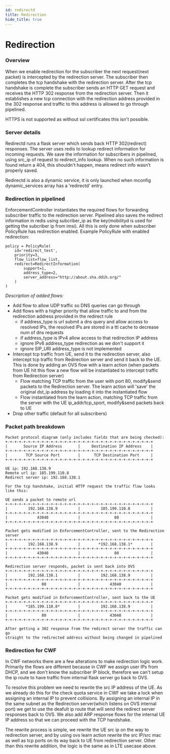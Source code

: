```yaml
---
id: redirectd
title: Redirection
hide_title: true
---
```

# Redirection
### Overview
When we enable redirection for the subscriber the next request(next packet) is
intercepted by the redirection server. The subscriber then completes the tcp
handshake with the redirection server. After the tcp handshake is complete the
subscriber sends an HTTP GET request and receives the HTTP 302 response from
the redirection server. Then it establishes a new tcp connection with the
redirection address provided in the 302 response and traffic to this address
is allowed to go through pipelined.

HTTPS is not supported as without ssl certificates this isn't possible.

### Server details
Redirectd runs a flask server which sends back HTTP 302(redirect) responses.
The server uses redis to lookup redirect information for incoming requests.
We save the information for subscribers in pipelined, using src_ip of request
to redirect_info lookup. When no such information is found return a 404,
this shouldn't happen, means redirect info wasn’t properly saved.

Redirectd is also a dynamic service, it is only launched when mconfig
dynamic_services array has a 'redirectd' entry.


### Redirection in pipelined
EnforcementController instantiates the required flows for forwarding subscriber
traffic to the redirection server. Pipelined also saves the redirect
information in redis using subcriber_ip as the key(mobilityd is used for
getting the subcriber ip from imsi).
All this is only done when subscriber PolicyRule has redirection enabled.
Example PolicyRule with enabled redirection:
```
policy = PolicyRule(
    id='redirect_test',
    priority=3,
    flow_list=flow_list,
    redirect=RedirectInformation(
        support=1,
        address_type=2,
        server_address="http://about.sha.ddih.org/"
    )
)
```

*Description of added flows:*
* Add flow to allow UDP traffic so DNS queries can go through
* Add flows with a higher priority that allow traffic to and from the
  redirection address provided in the redirect rule
  - if address_type is url submit a dns query and allow access to resolved IPs,
    the resolved IPs are stored in a ttl cache to decrease num of dns requests
  - if address_type is IPv4 allow access to that redirection IP address
  - ignore IPv6 address_type redirection as we don't support it
  - ignore SIP_URI address_type is not implemented
* Intercept tcp traffic from UE, send it to the redirection server, also
intercept tcp traffic from Redirection server and send it back to the UE.
This is done by adding an OVS flow with a learn action (when packets from UE
hit this flow a new flow will be instantiated to intercept traffic from
Redirection server)
  - Flow matching TCP traffic from the user with port 80, modify&send packets
  to the Redirection server. The learn action will 'save' the original dst_ip
  address by loading it into the instantiated flow
  - Flow instantiated from the learn action, matching TCP traffic from the
  server with the UE ip_addr/tcp_sport, modify&send packets back to UE
* Drop other traffic (default for all subscribers)

### Packet path breakdown
```
Packet protocol diagram (only includes fields that are being checked):
+-+-+-+-+-+-+-+-+-+-+-+-+-+-+-+-+-+-+-+-+-+-+-+-+-+-+-+-+-+-+-+-+
|       Source IP Address       |     Destination IP Address    |
+-+-+-+-+-+-+-+-+-+-+-+-+-+-+-+-+-+-+-+-+-+-+-+-+-+-+-+-+-+-+-+-+
|        TCP Source Port        |      TCP Destination Port     |
+-+-+-+-+-+-+-+-+-+-+-+-+-+-+-+-+-+-+-+-+-+-+-+-+-+-+-+-+-+-+-+-+

UE ip: 192.168.138.9
Remote url ip: 185.199.110.8
Redirect server ip: 192.168.138.1

For the tcp handshake, initial HTTP request the traffic flow looks like this:

UE sends a packet to remote url
+-+-+-+-+-+-+-+-+-+-+-+-+-+-+-+-+-+-+-+-+-+-+-+-+-+-+-+-+-+-+-+-+
|         192.168.138.9         |         185.199.110.8         |
+-+-+-+-+-+-+-+-+-+-+-+-+-+-+-+-+-+-+-+-+-+-+-+-+-+-+-+-+-+-+-+-+
|             43040             |               80              |
+-+-+-+-+-+-+-+-+-+-+-+-+-+-+-+-+-+-+-+-+-+-+-+-+-+-+-+-+-+-+-+-+

Packet gets modified in EnforcementController, sent to the Redirection server
+-+-+-+-+-+-+-+-+-+-+-+-+-+-+-+-+-+-+-+-+-+-+-+-+-+-+-+-+-+-+-+-+
|         192.168.138.9         |        *192.168.138.1*        |
+-+-+-+-+-+-+-+-+-+-+-+-+-+-+-+-+-+-+-+-+-+-+-+-+-+-+-+-+-+-+-+-+
|             43040             |               80              |
+-+-+-+-+-+-+-+-+-+-+-+-+-+-+-+-+-+-+-+-+-+-+-+-+-+-+-+-+-+-+-+-+

Redirection server responds, packet is sent back into OVS
+-+-+-+-+-+-+-+-+-+-+-+-+-+-+-+-+-+-+-+-+-+-+-+-+-+-+-+-+-+-+-+-+
|         192.168.138.1         |         192.168.138.9         |
+-+-+-+-+-+-+-+-+-+-+-+-+-+-+-+-+-+-+-+-+-+-+-+-+-+-+-+-+-+-+-+-+
|               80              |             43040             |
+-+-+-+-+-+-+-+-+-+-+-+-+-+-+-+-+-+-+-+-+-+-+-+-+-+-+-+-+-+-+-+-+

Packet gets modified in EnforcementController, sent back to the UE
+-+-+-+-+-+-+-+-+-+-+-+-+-+-+-+-+-+-+-+-+-+-+-+-+-+-+-+-+-+-+-+-+
|        *185.199.110.8*        |         192.168.138.9         |
+-+-+-+-+-+-+-+-+-+-+-+-+-+-+-+-+-+-+-+-+-+-+-+-+-+-+-+-+-+-+-+-+
|               80              |             43040             |
+-+-+-+-+-+-+-+-+-+-+-+-+-+-+-+-+-+-+-+-+-+-+-+-+-+-+-+-+-+-+-+-+

After getting a 302 response from the redirect server the traffic can go
straight to the redirected address without being changed in pipelined
```

### Redirection for CWF
In CWF networks there are a few alterations to make redirection logic work.
Primarily the flows are different because in CWF we assign user IPs from DHCP,
and we don't know the subscriber IP block, therefore we can't setup the ip route
to have traffic from internal flask server go back to OVS.

To resolve this problem we need to rewrite the src IP address of the UE. As we
already do this for the check quota service in CWF we take a lock when assigning
an internal IP to prevent collisions. By assigning an internal IP in the same
subnet as the Redirection server(which listens on OVS internal port) we get to
use the deafult ip route that will send the redirect server responses back to
OVS. We also add ARP response flows for the internal UE IP address so that we
can proceed with the TCP handshake.

The rewrite process is simple, we rewrite the UE src ip on the way to
redirection server, and by using ovs learn action rewrite the src IP/src mac
as well as tcp ports on its way back to UE from redirection server.
Other than this rewrite addition, the logic is the same as in LTE usecase above.
